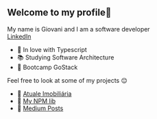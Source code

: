 ## Welcome to my profile👋
My name is Giovani and I am a software developer <br />
[LinkedIn](https://www.linkedin.com/in/giovani-ricco-farias-b97316186/)

- 💜 In love with Typescript
- 📚 Studying Software Architecture
- 🎒 Bootcamp GoStack

Feel free to look at some of my projects 😌 <br />
- 👾 [Atuale Imobiliária](https://atualeimobiliaria.com)<br />
- 🥳 [My NPM lib](https://www.npmjs.com/package/binarysjs) <br />
- 📝 [Medium Posts](https://github.com/giovaniif/medium-posts) 
